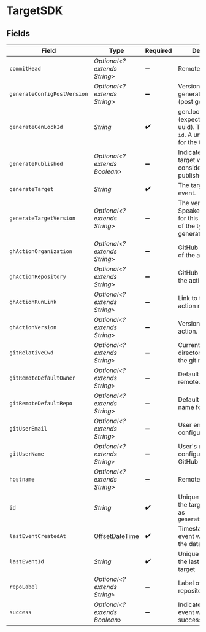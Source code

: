 # TargetSDK


## Fields

| Field                                                                                      | Type                                                                                       | Required                                                                                   | Description                                                                                |
| ------------------------------------------------------------------------------------------ | ------------------------------------------------------------------------------------------ | ------------------------------------------------------------------------------------------ | ------------------------------------------------------------------------------------------ |
| `commitHead`                                                                               | *Optional<? extends String>*                                                               | :heavy_minus_sign:                                                                         | Remote commit ID.                                                                          |
| `generateConfigPostVersion`                                                                | *Optional<? extends String>*                                                               | :heavy_minus_sign:                                                                         | Version of the generated target (post generation)                                          |
| `generateGenLockId`                                                                        | *String*                                                                                   | :heavy_check_mark:                                                                         | gen.lock ID (expected to be a uuid). The same as `id`. A unique identifier for the target. |
| `generatePublished`                                                                        | *Optional<? extends Boolean>*                                                              | :heavy_minus_sign:                                                                         | Indicates whether the target was considered published.                                     |
| `generateTarget`                                                                           | *String*                                                                                   | :heavy_check_mark:                                                                         | The target of the event.                                                                   |
| `generateTargetVersion`                                                                    | *Optional<? extends String>*                                                               | :heavy_minus_sign:                                                                         | The version of the Speakeasy generator for this target eg v2 of the typescript generator.  |
| `ghActionOrganization`                                                                     | *Optional<? extends String>*                                                               | :heavy_minus_sign:                                                                         | GitHub organization of the action.                                                         |
| `ghActionRepository`                                                                       | *Optional<? extends String>*                                                               | :heavy_minus_sign:                                                                         | GitHub repository of the action.                                                           |
| `ghActionRunLink`                                                                          | *Optional<? extends String>*                                                               | :heavy_minus_sign:                                                                         | Link to the GitHub action run.                                                             |
| `ghActionVersion`                                                                          | *Optional<? extends String>*                                                               | :heavy_minus_sign:                                                                         | Version of the GitHub action.                                                              |
| `gitRelativeCwd`                                                                           | *Optional<? extends String>*                                                               | :heavy_minus_sign:                                                                         | Current working directory relative to the git root.                                        |
| `gitRemoteDefaultOwner`                                                                    | *Optional<? extends String>*                                                               | :heavy_minus_sign:                                                                         | Default owner for git remote.                                                              |
| `gitRemoteDefaultRepo`                                                                     | *Optional<? extends String>*                                                               | :heavy_minus_sign:                                                                         | Default repository name for git remote.                                                    |
| `gitUserEmail`                                                                             | *Optional<? extends String>*                                                               | :heavy_minus_sign:                                                                         | User email from git configuration.                                                         |
| `gitUserName`                                                                              | *Optional<? extends String>*                                                               | :heavy_minus_sign:                                                                         | User's name from git configuration. (not GitHub username)                                  |
| `hostname`                                                                                 | *Optional<? extends String>*                                                               | :heavy_minus_sign:                                                                         | Remote hostname.                                                                           |
| `id`                                                                                       | *String*                                                                                   | :heavy_check_mark:                                                                         | Unique identifier of the target the same as `generate_gen_lock_id`                         |
| `lastEventCreatedAt`                                                                       | [OffsetDateTime](https://docs.oracle.com/javase/8/docs/api/java/time/OffsetDateTime.html)  | :heavy_check_mark:                                                                         | Timestamp when the event was created in the database.                                      |
| `lastEventId`                                                                              | *String*                                                                                   | :heavy_check_mark:                                                                         | Unique identifier of the last event for the target                                         |
| `repoLabel`                                                                                | *Optional<? extends String>*                                                               | :heavy_minus_sign:                                                                         | Label of the git repository.                                                               |
| `success`                                                                                  | *Optional<? extends Boolean>*                                                              | :heavy_minus_sign:                                                                         | Indicates whether the event was successful.                                                |